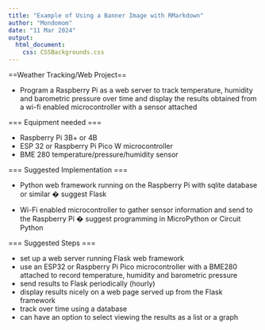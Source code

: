 ```yaml
---
title: "Example of Using a Banner Image with RMarkdown"
author: "Mondomom"
date: "11 Mar 2024"
output: 
  html_document:
    css: CSSBackgrounds.css
---
```


==Weather Tracking/Web Project==

* Program a Raspberry Pi as a web server to track temperature, humidity and barometric pressure over time and display the results obtained from a wi-fi enabled microcontroller with a sensor attached

=== Equipment needed ===

* Raspberry Pi 3B+ or 4B
* ESP 32 or Raspberry Pi Pico W microcontroller
* BME 280 temperature/pressure/humidity sensor

=== Suggested Implementation ===

* Python web framework running on the Raspberry Pi with sqlite database or similar � suggest Flask

* Wi-Fi enabled microcontroller to gather sensor information and send to the Raspberry Pi � suggest programming in MicroPython or Circuit Python

=== Suggested Steps ===

* set up a web server running Flask web framework
* use an ESP32 or Raspberry Pi Pico microcontroller with a BME280 attached to record temperature, humidity and barometric pressure
* send results to Flask periodically (hourly)
* display results nicely on a web page served up from the Flask framework
* track over time using a database
* can have an option to select viewing the results as a list or a graph
